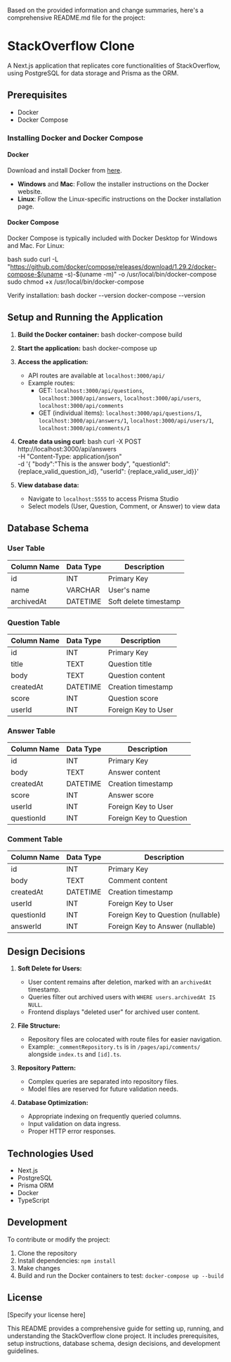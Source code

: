 Based on the provided information and change summaries, here's a comprehensive README.md file for the project:


# StackOverflow Clone

A Next.js application that replicates core functionalities of StackOverflow, using PostgreSQL for data storage and Prisma as the ORM.

## Prerequisites

- Docker
- Docker Compose

### Installing Docker and Docker Compose

#### Docker

Download and install Docker from [here](https://www.docker.com/get-started).

- **Windows** and **Mac**: Follow the installer instructions on the Docker website.
- **Linux**: Follow the Linux-specific instructions on the Docker installation page.

#### Docker Compose

Docker Compose is typically included with Docker Desktop for Windows and Mac. For Linux:

bash
sudo curl -L "https://github.com/docker/compose/releases/download/1.29.2/docker-compose-$(uname -s)-$(uname -m)" -o /usr/local/bin/docker-compose
sudo chmod +x /usr/local/bin/docker-compose


Verify installation:
bash
docker --version
docker-compose --version


## Setup and Running the Application

1. **Build the Docker container:**
   bash
   docker-compose build
   

2. **Start the application:**
   bash
   docker-compose up
   

3. **Access the application:**
   - API routes are available at `localhost:3000/api/`
   - Example routes:
     - GET: `localhost:3000/api/questions`, `localhost:3000/api/answers`, `localhost:3000/api/users`, `localhost:3000/api/comments`
     - GET (individual items): `localhost:3000/api/questions/1`, `localhost:3000/api/answers/1`, `localhost:3000/api/users/1`, `localhost:3000/api/comments/1`

4. **Create data using curl:**
   bash
   curl -X POST http://localhost:3000/api/answers \
     -H "Content-Type: application/json" \
     -d '{ "body":"This is the answer body", "questionId": {replace_valid_question_id}, "userId": {replace_valid_user_id}}'
   

5. **View database data:**
   - Navigate to `localhost:5555` to access Prisma Studio
   - Select models (User, Question, Comment, or Answer) to view data

## Database Schema

### User Table
| Column Name | Data Type | Description |
|-------------|-----------|-------------|
| id          | INT       | Primary Key |
| name        | VARCHAR   | User's name |
| archivedAt  | DATETIME  | Soft delete timestamp |

### Question Table
| Column Name | Data Type | Description |
|-------------|-----------|-------------|
| id          | INT       | Primary Key |
| title       | TEXT      | Question title |
| body        | TEXT      | Question content |
| createdAt   | DATETIME  | Creation timestamp |
| score       | INT       | Question score |
| userId      | INT       | Foreign Key to User |

### Answer Table
| Column Name | Data Type | Description |
|-------------|-----------|-------------|
| id          | INT       | Primary Key |
| body        | TEXT      | Answer content |
| createdAt   | DATETIME  | Creation timestamp |
| score       | INT       | Answer score |
| userId      | INT       | Foreign Key to User |
| questionId  | INT       | Foreign Key to Question |

### Comment Table
| Column Name | Data Type | Description |
|-------------|-----------|-------------|
| id          | INT       | Primary Key |
| body        | TEXT      | Comment content |
| createdAt   | DATETIME  | Creation timestamp |
| userId      | INT       | Foreign Key to User |
| questionId  | INT       | Foreign Key to Question (nullable) |
| answerId    | INT       | Foreign Key to Answer (nullable) |

## Design Decisions

1. **Soft Delete for Users:**
   - User content remains after deletion, marked with an `archivedAt` timestamp.
   - Queries filter out archived users with `WHERE users.archivedAt IS NULL`.
   - Frontend displays "deleted user" for archived user content.

2. **File Structure:**
   - Repository files are colocated with route files for easier navigation.
   - Example: `_commentRepository.ts` is in `/pages/api/comments/` alongside `index.ts` and `[id].ts`.

3. **Repository Pattern:**
   - Complex queries are separated into repository files.
   - Model files are reserved for future validation needs.

4. **Database Optimization:**
   - Appropriate indexing on frequently queried columns.
   - Input validation on data ingress.
   - Proper HTTP error responses.

## Technologies Used

- Next.js
- PostgreSQL
- Prisma ORM
- Docker
- TypeScript

## Development

To contribute or modify the project:

1. Clone the repository
2. Install dependencies: `npm install`
3. Make changes
4. Build and run the Docker containers to test: `docker-compose up --build`

## License

[Specify your license here]


This README provides a comprehensive guide for setting up, running, and understanding the StackOverflow clone project. It includes prerequisites, setup instructions, database schema, design decisions, and development guidelines.